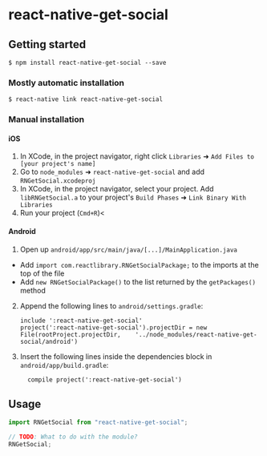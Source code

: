 # react-native-get-social

## Getting started

`$ npm install react-native-get-social --save`

### Mostly automatic installation

`$ react-native link react-native-get-social`

### Manual installation

#### iOS

1. In XCode, in the project navigator, right click `Libraries` ➜ `Add Files to [your project's name]`
2. Go to `node_modules` ➜ `react-native-get-social` and add `RNGetSocial.xcodeproj`
3. In XCode, in the project navigator, select your project. Add `libRNGetSocial.a` to your project's `Build Phases` ➜ `Link Binary With Libraries`
4. Run your project (`Cmd+R`)<

#### Android

1. Open up `android/app/src/main/java/[...]/MainApplication.java`

- Add `import com.reactlibrary.RNGetSocialPackage;` to the imports at the top of the file
- Add `new RNGetSocialPackage()` to the list returned by the `getPackages()` method

2. Append the following lines to `android/settings.gradle`:
   ```
   include ':react-native-get-social'
   project(':react-native-get-social').projectDir = new File(rootProject.projectDir, 	'../node_modules/react-native-get-social/android')
   ```
3. Insert the following lines inside the dependencies block in `android/app/build.gradle`:
   ```
     compile project(':react-native-get-social')
   ```

## Usage

```javascript
import RNGetSocial from "react-native-get-social";

// TODO: What to do with the module?
RNGetSocial;
```
